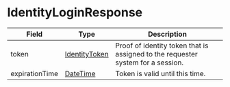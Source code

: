 # IdentityLoginResponse

Field | Type | Description
--- | --- | --- 
token | [IdentityToken](../primitives.md/#identitytoken) | Proof of identity token that is assigned to the requester system for a session.
expirationTime | [DateTime](../primitives.md#datetime) | Token is valid until this time.
